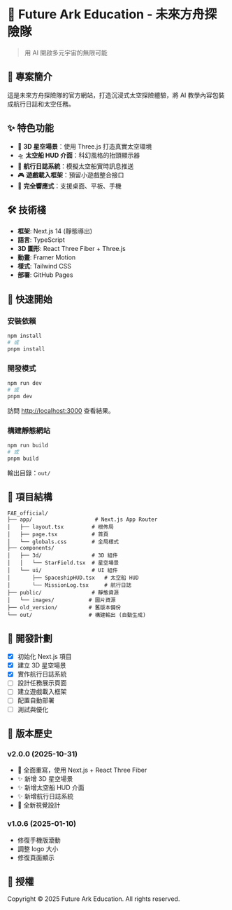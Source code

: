 # 🚀 Future Ark Education - 未來方舟探險隊

> 用 AI 開啟多元宇宙的無限可能

## 📖 專案簡介

這是未來方舟探險隊的官方網站，打造沉浸式太空探險體驗，將 AI 教學內容包裝成航行日誌和太空任務。

## ✨ 特色功能

- 🌌 **3D 星空場景**：使用 Three.js 打造真實太空環境
- 🛸 **太空船 HUD 介面**：科幻風格的抬頭顯示器
- 📡 **航行日誌系統**：模擬太空船實時訊息推送
- 🎮 **遊戲載入框架**：預留小遊戲整合接口
- 📱 **完全響應式**：支援桌面、平板、手機

## 🛠️ 技術棧

- **框架**: Next.js 14 (靜態導出)
- **語言**: TypeScript
- **3D 圖形**: React Three Fiber + Three.js
- **動畫**: Framer Motion
- **樣式**: Tailwind CSS
- **部署**: GitHub Pages

## 🚀 快速開始

### 安裝依賴

```bash
npm install
# 或
pnpm install
```

### 開發模式

```bash
npm run dev
# 或
pnpm dev
```

訪問 [http://localhost:3000](http://localhost:3000) 查看結果。

### 構建靜態網站

```bash
npm run build
# 或
pnpm build
```

輸出目錄：`out/`

## 📁 項目結構

```
FAE_official/
├── app/                    # Next.js App Router
│   ├── layout.tsx         # 根佈局
│   ├── page.tsx           # 首頁
│   └── globals.css        # 全局樣式
├── components/
│   ├── 3d/                # 3D 組件
│   │   └── StarField.tsx  # 星空場景
│   └── ui/                # UI 組件
│       ├── SpaceshipHUD.tsx   # 太空船 HUD
│       └── MissionLog.tsx     # 航行日誌
├── public/                # 靜態資源
│   └── images/           # 圖片資源
├── old_version/          # 舊版本備份
└── out/                  # 構建輸出 (自動生成)
```

## 🎯 開發計劃

- [x] 初始化 Next.js 項目
- [x] 建立 3D 星空場景
- [x] 實作航行日誌系統
- [ ] 設計任務展示頁面
- [ ] 建立遊戲載入框架
- [ ] 配置自動部署
- [ ] 測試與優化

## 📝 版本歷史

### v2.0.0 (2025-10-31)
- 🎉 全面重寫，使用 Next.js + React Three Fiber
- ✨ 新增 3D 星空場景
- ✨ 新增太空船 HUD 介面
- ✨ 新增航行日誌系統
- 🎨 全新視覺設計

### v1.0.6 (2025-01-10)
- 修復手機版滾動
- 調整 logo 大小
- 修復頁面顯示

## 📄 授權

Copyright © 2025 Future Ark Education. All rights reserved.
